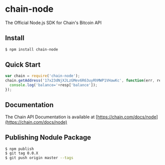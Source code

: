 # chain-node

The Official Node.js SDK for Chain's Bitcoin API

## Install

```bash
$ npm install chain-node
```

## Quick Start

```js
var chain = require('chain-node');
chain.getAddress('17x23dNjXJLzGMev6R63uyRhMWP1VHawKc', function(err, resp) {
  console.log('balance='+resp['balance']);
});
```

## Documentation

The Chain API Documentation is available at [https://chain.com/docs/node](https://chain.com/docs/node)

## Publishing Nodule Package

```bash
$ npm publish
$ git tag 0.0.X
$ git push origin master --tags
```
